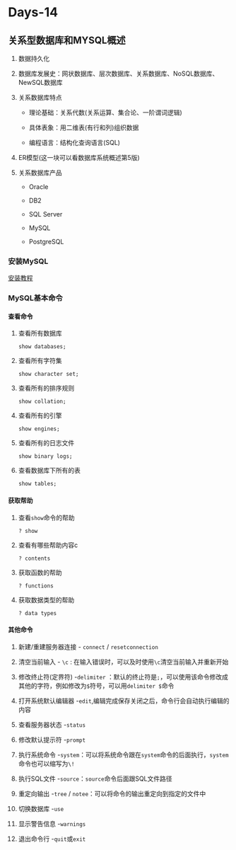 # Days-14

## 关系型数据库和MYSQL概述

1. 数据持久化

2. 数据库发展史：网状数据库、层次数据库、关系数据库、NoSQL数据库、NewSQL数据库

3. 关系数据库特点

   - 理论基础：关系代数(关系运算、集合论、一阶谓词逻辑)

   - 具体表象：用二维表(有行和列)组织数据

   - 编程语言：结构化查询语言(SQL)

4. ER模型(这一块可以看数据库系统概述第5版)

5. 关系数据库产品

   - Oracle

   - DB2

   - SQL Server

   - MySQL

   - PostgreSQL

### 安装MySQL

[安装教程](https://blog.csdn.net/m0_52559040/article/details/121843945)

### MySQL基本命令

#### 查看命令

1. 查看所有数据库
   ```
   show databases;
   ```

2. 查看所有字符集
   ```
   show character set;
   ```

3. 查看所有的排序规则
   ```
   show collation;
   ```

4. 查看所有的引擎
   ```
   show engines;
   ```

5. 查看所有的日志文件
   ```
   show binary logs;
   ```

6. 查看数据库下所有的表
   ```
   show tables;
   ``` 

#### 获取帮助

1. 查看```show```命令的帮助
   ```
   ? show
   ```

2. 查看有哪些帮助内容c
   ```
   ? contents
   ```

3. 获取函数的帮助
   ```
   ? functions
   ```

4. 获取数据类型的帮助
   ```
   ? data types
   ```

#### 其他命令

1. 新建/重建服务器连接 - ```connect``` / ```resetconnection```

2. 清空当前输入 - ```\c``` : 在输入错误时，可以及时使用```\c```清空当前输入并重新开始

3. 修改终止符(定界符) -```delimiter``` ：默认的终止符是```;```，可以使用该命令修改成其他的字符，例如修改为```$```符号，可以用```delimiter $```命令

4. 打开系统默认编辑器 -```edit```,编辑完成保存关闭之后，命令行会自动执行编辑的内容

5. 查看服务器状态 -```status```

6. 修改默认提示符 -```prompt```

7. 执行系统命令 -```system```：可以将系统命令跟在```system```命令的后面执行，```system```命令也可以缩写为```\!```

8. 执行SQL文件 -```source```：```source```命令后面跟SQL文件路径

9. 重定向输出 -```tree``` / ```notee```：可以将命令的输出重定向到指定的文件中

10. 切换数据库 -```use```

11. 显示警告信息 -```warnings```

12. 退出命令行 -```quit```或```exit```